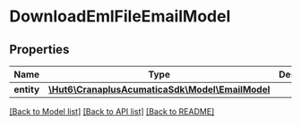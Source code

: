 # DownloadEmlFileEmailModel

## Properties
Name | Type | Description | Notes
------------ | ------------- | ------------- | -------------
**entity** | [**\Hut6\CranaplusAcumaticaSdk\Model\EmailModel**](EmailModel.md) |  | 

[[Back to Model list]](../README.md#documentation-for-models) [[Back to API list]](../README.md#documentation-for-api-endpoints) [[Back to README]](../README.md)


